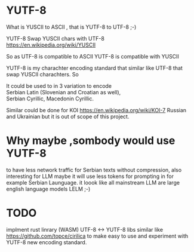 # YUTF-8
What is YUSCII to ASCII , that is YUTF-8 to UTF-8 ;-)

YUTF-8
Swap YUSCII chars with UTF-8
https://en.wikipedia.org/wiki/YUSCII

So as UTF-8 is compatible to ASCII 
YUTF-8 is compatible with YUSCII

YUTF-8 is my charachter encoding standard that similar like  UTF-8
that swap YUSCII charachters.
So 

It could be used to in 3 variation to encode  
Serbian Latin (Slovenian and Croatian as well),  
Serbian Cyrillic,
Macedonin Cyrillic.

Similar could be done for  KOI 
https://en.wikipedia.org/wiki/KOI-7 
Russian and Ukrainian 
but it is out of scope of this project.

# Why maybe ,sombody would use YUTF-8

to have less network traffic for Serbian texts  without compression,
also interesting for LLM maybe it will use less tokens for prompting in for example Serbian Launguage. 
it loook like all mainstream LLM are large english language models LELM ;-)

# TODO
implment rust linrary (WASM) UTF-8 <-> YUTF-8 libs similar like https://github.com/topce/cirilica
to make easy to use and experiment with YUTF-8 new encoding standard. 


